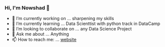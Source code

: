 ### Hi, I'm Nowshad 👋


- 🔭 I’m currently working on ... sharpening my skills
- 🌱 I’m currently learning ... Data Scienttist with python track in DataCamp 
- 👯 I’m looking to collaborate on ... any Data Science Project
- 💬 Ask me about ... Anything
- 📫 How to reach me: ... [website](https://nowshad7.github.io/)

